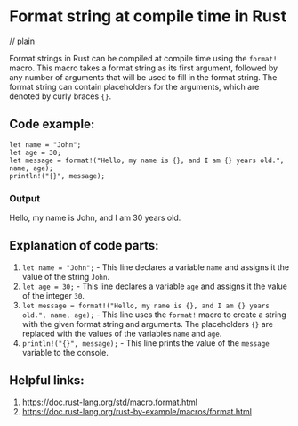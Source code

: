 # Format string at compile time in Rust
// plain

Format strings in Rust can be compiled at compile time using the `format!` macro. This macro takes a format string as its first argument, followed by any number of arguments that will be used to fill in the format string. The format string can contain placeholders for the arguments, which are denoted by curly braces `{}`.

## Code example:
```
let name = "John";
let age = 30;
let message = format!("Hello, my name is {}, and I am {} years old.", name, age);
println!("{}", message);
```
### Output
Hello, my name is John, and I am 30 years old.

## Explanation of code parts:
1. `let name = "John";` - This line declares a variable `name` and assigns it the value of the string `John`.
2. `let age = 30;` - This line declares a variable `age` and assigns it the value of the integer `30`.
3. `let message = format!("Hello, my name is {}, and I am {} years old.", name, age);` - This line uses the `format!` macro to create a string with the given format string and arguments. The placeholders `{}` are replaced with the values of the variables `name` and `age`.
4. `println!("{}", message);` - This line prints the value of the `message` variable to the console.

## Helpful links:
1. https://doc.rust-lang.org/std/macro.format.html
2. https://doc.rust-lang.org/rust-by-example/macros/format.html